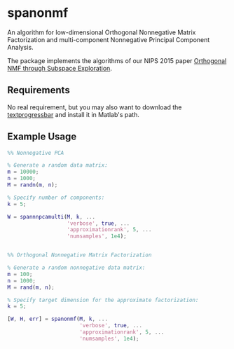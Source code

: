 # spanonmf
An algorithm for low-dimensional Orthogonal Nonnegative Matrix Factorization and multi-component Nonnegative Principal Component Analysis.

The package implements the algorithms of our NIPS 2015 paper [Orthogonal NMF through Subspace Exploration](http://papers.nips.cc/paper/5998-orthogonal-nmf-through-subspace-exploration).

Requirements
------------
No real requirement, but  you may also want to download the [textprogressbar](https://github.com/megasthenis/textprogressbar) and install it in Matlab's path. 

Example Usage
-------------
```Matlab
%% Nonnegative PCA

% Generate a random data matrix:
m = 10000;
n = 1000;
M = randn(m, n);

% Specify number of components:
k = 5;

W = spannnpcamulti(M, k, ...
                   'verbose', true, ...
                   'approximationrank', 5, ...
                   'numsamples', 1e4);


%% Orthogonal Nonnegative Matrix Factorization

% Generate a random nonnegative data matrix:
m = 100;
n = 1000;
M = rand(m, n);

% Specify target dimension for the approximate factorization:
k = 5;

[W, H, err] = spanonmf(M, k, ...
                       'verbose', true, ...
                       'approximationrank', 5, ...
                       'numsamples', 1e4);
```